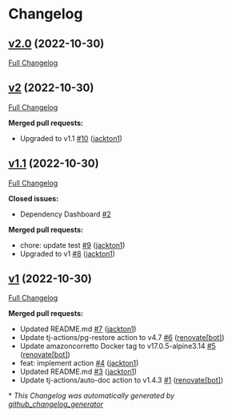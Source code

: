 # Changelog

## [v2.0](https://github.com/tj-actions/schemaspy/tree/v2.0) (2022-10-30)

[Full Changelog](https://github.com/tj-actions/schemaspy/compare/v2...v2.0)

## [v2](https://github.com/tj-actions/schemaspy/tree/v2) (2022-10-30)

[Full Changelog](https://github.com/tj-actions/schemaspy/compare/v1.1...v2)

**Merged pull requests:**

- Upgraded to v1.1 [\#10](https://github.com/tj-actions/schemaspy/pull/10) ([jackton1](https://github.com/jackton1))

## [v1.1](https://github.com/tj-actions/schemaspy/tree/v1.1) (2022-10-30)

[Full Changelog](https://github.com/tj-actions/schemaspy/compare/v1...v1.1)

**Closed issues:**

- Dependency Dashboard [\#2](https://github.com/tj-actions/schemaspy/issues/2)

**Merged pull requests:**

- chore: update test [\#9](https://github.com/tj-actions/schemaspy/pull/9) ([jackton1](https://github.com/jackton1))
- Upgraded to v1 [\#8](https://github.com/tj-actions/schemaspy/pull/8) ([jackton1](https://github.com/jackton1))

## [v1](https://github.com/tj-actions/schemaspy/tree/v1) (2022-10-30)

[Full Changelog](https://github.com/tj-actions/schemaspy/compare/831eafbaf510a685805917bf3deadd18600df7ad...v1)

**Merged pull requests:**

- Updated README.md [\#7](https://github.com/tj-actions/schemaspy/pull/7) ([jackton1](https://github.com/jackton1))
- Update tj-actions/pg-restore action to v4.7 [\#6](https://github.com/tj-actions/schemaspy/pull/6) ([renovate[bot]](https://github.com/apps/renovate))
- Update amazoncorretto Docker tag to v17.0.5-alpine3.14 [\#5](https://github.com/tj-actions/schemaspy/pull/5) ([renovate[bot]](https://github.com/apps/renovate))
- feat: implement action [\#4](https://github.com/tj-actions/schemaspy/pull/4) ([jackton1](https://github.com/jackton1))
- Updated README.md [\#3](https://github.com/tj-actions/schemaspy/pull/3) ([jackton1](https://github.com/jackton1))
- Update tj-actions/auto-doc action to v1.4.3 [\#1](https://github.com/tj-actions/schemaspy/pull/1) ([renovate[bot]](https://github.com/apps/renovate))



\* *This Changelog was automatically generated by [github_changelog_generator](https://github.com/github-changelog-generator/github-changelog-generator)*
